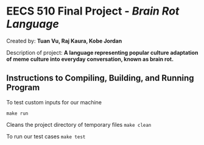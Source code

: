 # EECS 510 Final Project - _Brain Rot Language_

Created by: **Tuan Vu, Raj Kaura, Kobe Jordan**

Description of project: **A language representing popular culture adaptation of meme culture into everyday conversation, known as brain rot.**

## Instructions to Compiling, Building, and Running Program

To test custom inputs for our machine

`make run`

Cleans the project directory of temporary files
`make clean`

To run our test cases
`make test`
